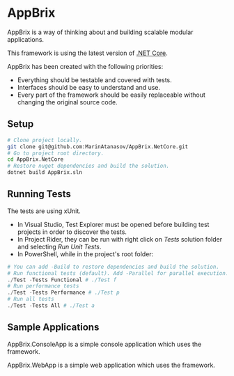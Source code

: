 # AppBrix
AppBrix is a way of thinking about and building scalable modular applications.

This framework is using the latest version of [.NET Core](https://www.microsoft.com/net/core).

AppBrix has been created with the following priorities:
* Everything should be testable and covered with tests.
* Interfaces should be easy to understand and use.
* Every part of the framework should be easily replaceable without changing the original source code.

## Setup
```Bash
# Clone project locally.
git clone git@github.com:MarinAtanasov/AppBrix.NetCore.git
# Go to project root directory.
cd AppBrix.NetCore
# Restore nuget dependencies and build the solution.
dotnet build AppBrix.sln
```

## Running Tests
The tests are using xUnit.
* In Visual Studio, Test Explorer must be opened before building test projects in order to discover the tests.
* In Project Rider, they can be run with right click on *Tests* solution folder and selecting *Run Unit Tests*.
* In PowerShell, while in the project's root folder:
```Powershell
# You can add -Build to restore dependencies and build the solution.
# Run functional tests (default). Add -Parallel for parallel execution.
./Test -Tests Functional # ./Test f
# Run performance tests
./Test -Tests Performance # ./Test p
# Run all tests
./Test -Tests All # ./Test a
```

## Sample Applications
AppBrix.ConsoleApp is a simple console application which uses the framework.

AppBrix.WebApp is a simple web application which uses the framework.
